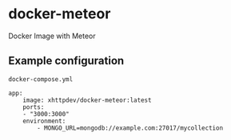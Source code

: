 # docker-meteor #

Docker Image with Meteor

## Example configuration ##

`docker-compose.yml`

    app:
        image: xhttpdev/docker-meteor:latest
        ports:
        - "3000:3000"
        environment:
            - MONGO_URL=mongodb://example.com:27017/mycollection
        
